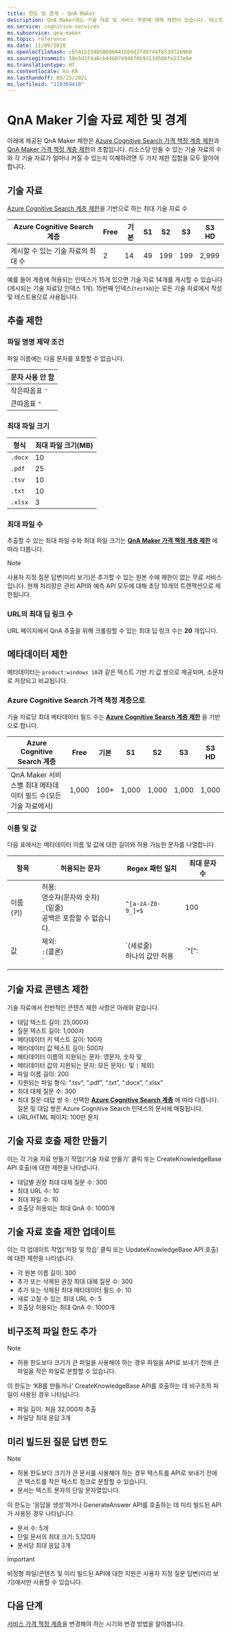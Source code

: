 ```yaml
---
title: 한도 및 경계 - QnA Maker
description: QnA Maker에는 기술 자료 및 서비스 부분에 대해 제한이 있습니다. 테스트 및 게시하기 위해서는 기술 자료를 그러한 제한 내로 유지하는 것이 중요합니다.
ms.service: cognitive-services
ms.subservice: qna-maker
ms.topic: reference
ms.date: 11/09/2020
ms.openlocfilehash: c654153340586004415b9d2fd8744fb539726960
ms.sourcegitcommit: 58e5d3f4a6cb44607e946f6b931345b6fe237e0e
ms.translationtype: HT
ms.contentlocale: ko-KR
ms.lasthandoff: 05/25/2021
ms.locfileid: "110369410"
---
```

# <a name="qna-maker-knowledge-base-limits-and-boundaries"></a>QnA Maker 기술 자료 제한 및 경계

아래에 제공된 QnA Maker 제한은 [Azure Cognitive Search 가격 책정 계층 제한](../../search/search-limits-quotas-capacity.md)과 [QnA Maker 가격 책정 계층 제한](https://azure.microsoft.com/pricing/details/cognitive-services/qna-maker/)의 조합입니다. 리소스당 만들 수 있는 기술 자료의 수와 각 기술 자료가 얼마나 커질 수 있는지 이해하려면 두 가지 제한 집합을 모두 알아야 합니다.

## <a name="knowledge-bases"></a>기술 자료

[Azure Cognitive Search 계층 제한](../../search/search-limits-quotas-capacity.md)을 기반으로 하는 최대 기술 자료 수

|**Azure Cognitive Search 계층** | **Free** | **기본** |**S1** | **S2**| **S3** |**S3 HD**|
|---|---|---|---|---|---|----|
|게시할 수 있는 기술 자료의 최대 수|2|14|49|199|199|2,999|

 예를 들어 계층에 허용되는 인덱스가 15개 있으면 기술 자료 14개를 게시할 수 있습니다(게시되는 기술 자료당 인덱스 1개). 15번째 인덱스(`testkb`)는 모든 기술 자료에서 작성 및 테스트용으로 사용됩니다.

## <a name="extraction-limits"></a>추출 제한

### <a name="file-naming-constraints"></a>파일 명명 제약 조건

파일 이름에는 다음 문자를 포함할 수 없습니다.

|문자 사용 안 함|
|--|
|작은따옴표 `'`|
|큰따옴표 `"`|

### <a name="maximum-file-size"></a>최대 파일 크기

|형식|최대 파일 크기(MB)|
|--|--|
|`.docx`|10|
|`.pdf`|25|
|`.tsv`|10|
|`.txt`|10|
|`.xlsx`|3|

### <a name="maximum-number-of-files"></a>최대 파일 수

추출할 수 있는 최대 파일 수와 최대 파일 크기는 **[QnA Maker 가격 책정 계층 제한](https://azure.microsoft.com/pricing/details/cognitive-services/qna-maker/)** 에 따라 다릅니다.

> [!NOTE]
> 사용자 지정 질문 답변(미리 보기)은 추가할 수 있는 원본 수에 제한이 없는 무료 서비스입니다. 현재 처리량은 관리 API와 예측 API 모두에 대해 초당 10개의 트랜잭션으로 제한됩니다.

### <a name="maximum-number-of-deep-links-from-url"></a>URL의 최대 딥 링크 수

URL 페이지에서 QnA 추출을 위해 크롤링할 수 있는 최대 딥 링크 수는 **20** 개입니다.

## <a name="metadata-limits"></a>메타데이터 제한

메타데이터는 `product:windows 10`과 같은 텍스트 기반 키:값 쌍으로 제공되며, 소문자로 저장되고 비교됩니다.

### <a name="by-azure-cognitive-search-pricing-tier"></a>Azure Cognitive Search 가격 책정 계층으로

기술 자료당 최대 메타데이터 필드 수는 **[Azure Cognitive Search 계층 제한](../../search/search-limits-quotas-capacity.md)** 을 기반으로 합니다.

|**Azure Cognitive Search 계층** | **Free** | **기본** |**S1** | **S2**| **S3** |**S3 HD**|
|---|---|---|---|---|---|----|
|QnA Maker 서비스별 최대 메타데이터 필드 수(모든 기술 자료에서)|1,000|100*|1,000|1,000|1,000|1,000|

### <a name="by-name-and-value"></a>이름 및 값

다음 표에서는 메타데이터 이름 및 값에 대한 길이와 허용 가능한 문자를 나열합니다.

|항목|허용되는 문자|Regex 패턴 일치|최대 문자 수|
|--|--|--|--|
|이름(키)|허용:<br>영숫자(문자와 숫자)<br>`_`(밑줄)<br> 공백은 포함할 수 없습니다.|`^[a-zA-Z0-9_]+$`|100|
|값|제외:<br>`:`(콜론)<br>`|`(세로줄)<br>하나의 값만 허용|`^[^:|]+$`|500|
|||||

## <a name="knowledge-base-content-limits"></a>기술 자료 콘텐츠 제한
기술 자료에서 전반적인 콘텐츠 제한 사항은 아래와 같습니다.
* 대답 텍스트 길이: 25,000자
* 질문 텍스트 길이: 1,000자
* 메타데이터 키 텍스트 길이: 100자
* 메타데이터 값 텍스트 길이: 500자
* 메타데이터 이름의 지원되는 문자: 영문자, 숫자 및 `_`
* 메타데이터 값의 지원되는 문자: 모든 문자(`:` 및 `|` 제외)
* 파일 이름 길이: 200
* 지원되는 파일 형식: “.tsv”, “.pdf”, “.txt”, “.docx”, “.xlsx”
* 최대 대체 질문 수: 300
* 최대 질문-대답 쌍 수: 선택한 **[Azure Cognitive Search 계층](../../search/search-limits-quotas-capacity.md#document-limits)** 에 따라 다릅니다. 질문 및 대답 쌍은 Azure Cognitive Search 인덱스의 문서에 매핑됩니다.
* URL/HTML 페이지: 100만 문자

## <a name="create-knowledge-base-call-limits"></a>기술 자료 호출 제한 만들기
이는 각 기술 자료 만들기 작업(‘기술 자료 만들기’ 클릭 또는 CreateKnowledgeBase API 호출)에 대한 제한을 나타냅니다.
* 대답별 권장 최대 대체 질문 수: 300
* 최대 URL 수: 10
* 최대 파일 수: 10
* 호출당 허용되는 최대 QnA 수: 1000개

## <a name="update-knowledge-base-call-limits"></a>기술 자료 호출 제한 업데이트
이는 각 업데이트 작업(‘저장 및 학습’ 클릭 또는 UpdateKnowledgeBase API 호출)에 대한 제한을 나타냅니다.
* 각 원본 이름 길이: 300
* 추가 또는 삭제된 권장 최대 대체 질문 수: 300
* 추가 또는 삭제된 최대 메타데이터 필드 수: 10
* 새로 고칠 수 있는 최대 URL 수: 5
* 호출당 허용되는 최대 QnA 수: 1000개

## <a name="add-unstructured-file-limits"></a>비구조적 파일 한도 추가

> [!NOTE]
> * 허용 한도보다 크기가 큰 파일을 사용해야 하는 경우 파일을 API로 보내기 전에 큰 파일을 작은 파일로 분할할 수 있습니다. 

이 한도는 ‘KB를 만들거나’ CreateKnowledgeBase API를 호출하는 데 비구조적 파일이 사용된 경우 나타납니다.
* 파일 길이: 처음 32,000자 추출
* 파일당 최대 응답 3개

## <a name="prebuilt-question-answering-limits"></a>미리 빌드된 질문 답변 한도

> [!NOTE]
> * 허용 한도보다 크기가 큰 문서를 사용해야 하는 경우 텍스트를 API로 보내기 전에 큰 텍스트를 작은 텍스트 청크로 분할할 수 있습니다. 
> * 문서는 텍스트 문자의 단일 문자열입니다.  

이 한도는 ‘응답을 생성’하거나 GenerateAnswer API를 호출하는 데 미리 빌드된 API가 사용된 경우 나타납니다.
* 문서 수: 5개
* 단일 문서의 최대 크기: 5,120자
* 문서당 최대 응답 3개

> [!IMPORTANT]
> 비정형 파일/콘텐츠 및 미리 빌드된 API에 대한 지원은 사용자 지정 질문 답변(미리 보기)에서만 사용할 수 있습니다.

## <a name="next-steps"></a>다음 단계

[서비스 가격 책정 계층](How-To/set-up-qnamaker-service-azure.md#upgrade-qna-maker-sku)을 변경해야 하는 시기와 변경 방법을 알아봅니다.
